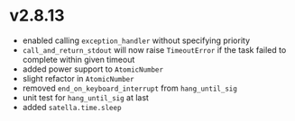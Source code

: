 # v2.8.13

* enabled calling `exception_handler` without specifying priority
* `call_and_return_stdout` will now raise `TimeoutError` if the task failed to complete
    within given timeout
* added power support to `AtomicNumber`
* slight refactor in `AtomicNumber`
* removed `end_on_keyboard_interrupt` from `hang_until_sig`
* unit test for `hang_until_sig` at last
* added `satella.time.sleep`

